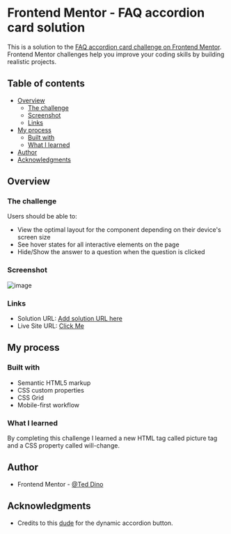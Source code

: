 # Frontend Mentor - FAQ accordion card solution

This is a solution to the [FAQ accordion card challenge on Frontend Mentor](https://www.frontendmentor.io/challenges/faq-accordion-card-XlyjD0Oam). Frontend Mentor challenges help you improve your coding skills by building realistic projects.

## Table of contents

- [Overview](#overview)
  - [The challenge](#the-challenge)
  - [Screenshot](#screenshot)
  - [Links](#links)
- [My process](#my-process)
  - [Built with](#built-with)
  - [What I learned](#what-i-learned)
- [Author](#author)
- [Acknowledgments](#acknowledgments)

## Overview

### The challenge

Users should be able to:

- View the optimal layout for the component depending on their device's screen size
- See hover states for all interactive elements on the page
- Hide/Show the answer to a question when the question is clicked

### Screenshot

![image](https://user-images.githubusercontent.com/84649871/152164419-94f567a8-47da-4365-aabc-731df886e137.png)

### Links

- Solution URL: [Add solution URL here](https://your-solution-url.com)
- Live Site URL: [Click Me](https://ted-dino.github.io/Frontend-Mentor/FAQ%20Accordion%20Card/)

## My process

### Built with

- Semantic HTML5 markup
- CSS custom properties
- CSS Grid
- Mobile-first workflow


### What I learned

By completing this challenge I learned a new HTML tag called picture tag and a CSS property called will-change.

## Author

- Frontend Mentor - [@Ted Dino](https://www.frontendmentor.io/profile/ted-dino)

## Acknowledgments

- Credits to this [dude](https://codepen.io/kathykato/pen/MoZJom) for the dynamic accordion button.
